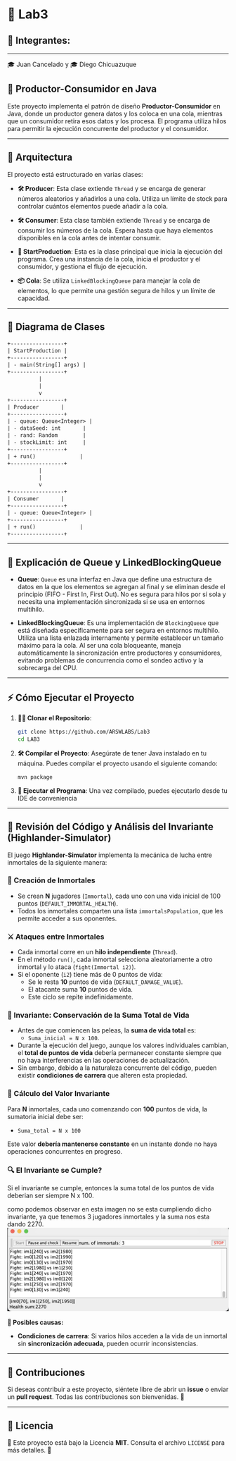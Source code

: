# 🚀 Lab3

## 👥 Integrantes:
---
🎓 Juan Cancelado y 🎓 Diego Chicuazuque

## 🏰 Productor-Consumidor en Java

Este proyecto implementa el patrón de diseño **Productor-Consumidor** en Java, donde un productor genera datos y los coloca en una cola, mientras que un consumidor retira esos datos y los procesa.
El programa utiliza hilos para permitir la ejecución concurrente del productor y el consumidor.

---
## 🏰 Arquitectura

El proyecto está estructurado en varias clases:

- **🛠️ Producer**: Esta clase extiende `Thread` y se encarga de generar números aleatorios y añadirlos a una cola. Utiliza un límite de stock para controlar cuántos elementos puede añadir a la cola.

- **🛠️ Consumer**: Esta clase también extiende `Thread` y se encarga de consumir los números de la cola. Espera hasta que haya elementos disponibles en la cola antes de intentar consumir.

- **🚀 StartProduction**: Esta es la clase principal que inicia la ejecución del programa. Crea una instancia de la cola, inicia el productor y el consumidor, y gestiona el flujo de ejecución.

- **📦 Cola**: Se utiliza `LinkedBlockingQueue` para manejar la cola de elementos, lo que permite una gestión segura de hilos y un límite de capacidad.

---
## 📌 Diagrama de Clases

```plaintext
+-----------------+
| StartProduction |
+-----------------+
| - main(String[] args) |
+-----------------+
          |
          |
          v
+-----------------+
| Producer       |
+-----------------+
| - queue: Queue<Integer> |
| - dataSeed: int       |
| - rand: Random        |
| - stockLimit: int     |
+-----------------+
| + run()              |
+-----------------+
          |
          |
          v
+-----------------+
| Consumer       |
+-----------------+
| - queue: Queue<Integer> |
+-----------------+
| + run()              |
+-----------------+
```

---
## 📌 Explicación de Queue y LinkedBlockingQueue

- **Queue**: `Queue` es una interfaz en Java que define una estructura de datos en la que los elementos se agregan al final y se eliminan desde el principio (FIFO - First In, First Out). No es segura para hilos por sí sola y necesita una implementación sincronizada si se usa en entornos multihilo.

- **LinkedBlockingQueue**: Es una implementación de `BlockingQueue` que está diseñada específicamente para ser segura en entornos multihilo. Utiliza una lista enlazada internamente y permite establecer un tamaño máximo para la cola. Al ser una cola bloqueante, maneja automáticamente la sincronización entre productores y consumidores, evitando problemas de concurrencia como el sondeo activo y la sobrecarga del CPU.

---
## ⚡ Cómo Ejecutar el Proyecto

1. **💂🏼 Clonar el Repositorio**:
   ```bash
   git clone https://github.com/ARSWLABS/Lab3
   cd LAB3
   ```

2. **🛠️ Compilar el Proyecto**:
   Asegúrate de tener Java instalado en tu máquina. Puedes compilar el proyecto usando el siguiente comando:
   ```bash
   mvn package
   ```

3. **🚀 Ejecutar el Programa**:
   Una vez compilado, puedes ejecutarlo desde tu IDE de conveniencia

---
## 💊 Revisión del Código y Análisis del Invariante (Highlander-Simulator)

El juego **Highlander-Simulator** implementa la mecánica de lucha entre inmortales de la siguiente manera:

### 🌟 Creación de Inmortales

- Se crean **N** jugadores (`Immortal`), cada uno con una vida inicial de 100 puntos (`DEFAULT_IMMORTAL_HEALTH`).
- Todos los inmortales comparten una lista `immortalsPopulation`, que les permite acceder a sus oponentes.

### ⚔️ Ataques entre Inmortales

- Cada inmortal corre en un **hilo independiente** (`Thread`).
- En el método `run()`, cada inmortal selecciona aleatoriamente a otro inmortal y lo ataca (`fight(Immortal i2)`).
- Si el oponente (`i2`) tiene más de 0 puntos de vida:
  - Se le resta **10** puntos de vida (`DEFAULT_DAMAGE_VALUE`).
  - El atacante suma **10** puntos de vida.
  - Este ciclo se repite indefinidamente.

### 📝 Invariante: Conservación de la Suma Total de Vida

- Antes de que comiencen las peleas, la **suma de vida total** es:
  - `Suma_inicial = N x 100`.
- Durante la ejecución del juego, aunque los valores individuales cambian, el **total de puntos de vida** debería permanecer constante siempre que no haya interferencias en las operaciones de actualización.
- Sin embargo, debido a la naturaleza concurrente del código, pueden existir **condiciones de carrera** que alteren esta propiedad.

### 🎯 Cálculo del Valor Invariante

Para **N** inmortales, cada uno comenzando con **100** puntos de vida, la sumatoria inicial debe ser:
  - `Suma_total = N x 100`

Este valor **debería mantenerse constante** en un instante donde no haya operaciones concurrentes en progreso.

### 🔍 El Invariante se Cumple?
Si el invariante se cumple, entonces la suma total de los puntos de vida deberian ser siempre N x 100.


como podemos observar en esta imagen no se esta cumpliendo dicho invariante, ya que tenemos 3 jugadores inmortales y la suma nos esta dando 2270.
![alt text](juego.png)

  **🔎 Posibles causas:**
  - **Condiciones de carrera**: Si varios hilos acceden a la vida de un inmortal sin **sincronización adecuada**, pueden ocurrir inconsistencias.

---
## 🤝 Contribuciones

Si deseas contribuir a este proyecto, siéntete libre de abrir un **issue** o enviar un **pull request**. Todas las contribuciones son bienvenidas. 🚀

---
## 🐝 Licencia

📌 Este proyecto está bajo la Licencia **MIT**. Consulta el archivo `LICENSE` para más detalles. 📝






